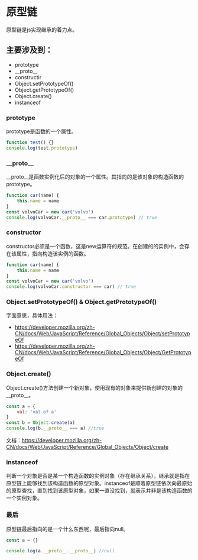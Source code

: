 # 原型链
原型链是js实现继承的着力点。

## 主要涉及到：
* prototype
* \_\_proto\_\_
* constructir
* Object.setPrototypeOf()
* Object.getPrototypeOf()
* Object.create()
* instanceof

### prototype
prototype是函数的一个属性。
```javascript
function test() {}
console.log(test.prototype)
```

### \_\_proto\_\_
\_\_proto\_\_是函数实例化后的对象的一个属性。其指向的是该对象的构造函数的prototype。
```javascript
function car(name) {
    this.name = name
}
const volvoCar = new car('volvo')
console.log(volvoCar.__proto__ === car.prototype) // true
```

### constructor
constructor必须是一个函数，这是new运算符的规范。在创建的的实例中，会存在该属性，指向构造该实例的函数。
```javascript
function car(name) {
    this.name = name
}
const volvoCar = new car('volvo')
console.log(volvoCar.constructor === car) // true
```


### Object.setPrototypeOf() & Object.getPrototypeOf()
字面意思，具体用法：
* https://developer.mozilla.org/zh-CN/docs/Web/JavaScript/Reference/Global_Objects/Object/setPrototypeOf
* https://developer.mozilla.org/zh-CN/docs/Web/JavaScript/Reference/Global_Objects/Object/GetPrototypeOf

### Object.create()
Object.create()方法创建一个新对象，使用现有的对象来提供新创建的对象的__proto__。
```javascript
const a = {
    val: 'val of a'
}
const b = Object.create(a)
console.log(b.__proto__ === a) //true
```
文档：https://developer.mozilla.org/zh-CN/docs/Web/JavaScript/Reference/Global_Objects/Object/create


### instanceof
判断一个对象是否是某一个构造函数的实例对象（存在继承关系），继承就是指在原型链上能够找到该构造函数的原型对象。instanceof是顺着原型链依次向最原始的原型查找，直到找到该原型对象，如果一直没找到，就表示并非是该构造函数的一个实例对象。


### 最后
原型链最后指向的是一个什么东西呢，最后指向null。
```javascript
const a = {}

console.log(a.__proto__.__proto__) //null
```

